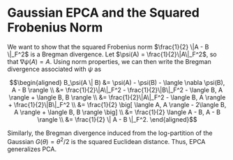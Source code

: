 # Gaussian EPCA and the Squared Frobenius Norm

We want to show that the squared Frobenius norm $\frac{1}{2} \|A - B \|_F^2$ is a Bregman divergence. Let $\psi(A) = \frac{1}{2}\|A\|_F^2$, so that $\nabla \psi(A) = A$. Using norm properties, we can then write the Bregman divergence associated with $\psi$ as

$$\begin{aligned}
B_\psi(A \| B) &= \psi(A) - \psi(B) - \langle \nabla \psi(B), A - B \rangle \\
&= \frac{1}{2}\|A\|_F^2 - \frac{1}{2}\|B\|_F^2 - \langle B, A \rangle + \langle B, B \rangle \\
&= \frac{1}{2}\|A\|_F^2 - \langle B, A \rangle + \frac{1}{2}\|B\|_F^2 \\
&= \frac{1}{2} \big[ \langle A, A \rangle - 2\langle B, A \rangle + \langle B, B \rangle \big] \\
&= \frac{1}{2} \langle A - B, A - B \rangle \\
&= \frac{1}{2} \| A - B \|_F^2.
\end{aligned}$$

Similarly, the Bregman divergence induced from the log-partition of the Gaussian $G(\theta) = \theta^2/2$ is the squared Euclidean distance. Thus, EPCA generalizes PCA.